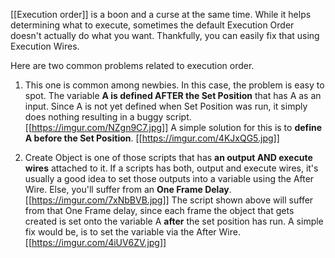 [[Execution order]] is a boon and a curse at the same time. While it helps determining what to execute, sometimes the default Execution Order doesn't actually do what you want. Thankfully, you can easily fix that using Execution Wires.

Here are two common problems related to execution order.

1. This one is common among newbies. In this case, the problem is easy to spot. The variable **A is defined AFTER the Set Position** that has A as an input. Since A is not yet defined when Set Position was run, it simply does nothing resulting in a buggy script.
[[https://imgur.com/NZgn9C7.jpg]]
A simple solution for this is to **define A before the Set Position**.
[[https://imgur.com/4KJxQG5.jpg]]

2. Create Object is one of those scripts that has **an output AND execute wires** attached to it. If a scripts has both, output and execute wires, it's usually a good idea to set those outputs into a variable using the After Wire. Else, you'll suffer from an **One Frame Delay**.
[[https://imgur.com/7xNbBVB.jpg]]
The script shown above will suffer from that One Frame delay, since each frame the object that gets created is set onto the variable A **after** the set position has run. A simple fix would be, is to set the variable via the After Wire.
[[https://imgur.com/4iUV6ZV.jpg]]